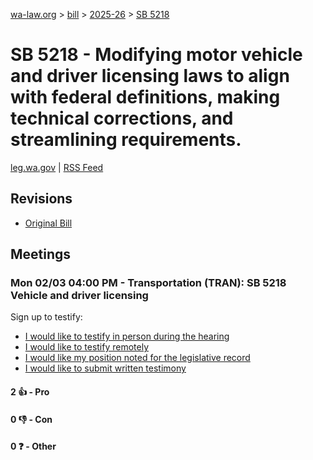 [wa-law.org](/) > [bill](/bill/) > [2025-26](/bill/2025-26/) > [SB 5218](/bill/2025-26/sb/5218/)

# SB 5218 - Modifying motor vehicle and driver licensing laws to align with federal definitions, making technical corrections, and streamlining requirements.
[leg.wa.gov](https://app.leg.wa.gov/billsummary?BillNumber=5218&Year=2025&Initiative=false) | [RSS Feed](./rss.xml)

## Revisions
* [Original Bill](1/)

## Meetings
### Mon 02/03 04:00 PM - Transportation (TRAN): SB 5218 Vehicle and driver licensing
Sign up to testify:
* [I would like to testify in person during the hearing](https://app.leg.wa.gov/csi/Testifier/Add?chamber=House&mId=32626&aId=162967&caId=25310&tId=1)
* [I would like to testify remotely](https://app.leg.wa.gov/csi/Testifier/Add?chamber=House&mId=32626&aId=162967&caId=25310&tId=2)
* [I would like my position noted for the legislative record](https://app.leg.wa.gov/csi/Testifier/Add?chamber=House&mId=32626&aId=162967&caId=25310&tId=3)
* [I would like to submit written testimony](https://app.leg.wa.gov/csi/Testifier/Add?chamber=House&mId=32626&aId=162967&caId=25310&tId=4)

#### 2 👍 - Pro

#### 0 👎 - Con

#### 0 ❓ - Other
